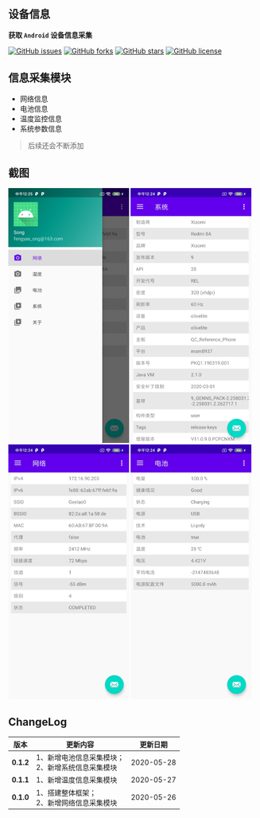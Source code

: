 ## 设备信息

**获取 `Android` 设备信息采集**

[![GitHub issues](https://img.shields.io/github/issues/song-dev/device-info.svg)](https://github.com/song-dev/device-info/issues)
[![GitHub forks](https://img.shields.io/github/forks/song-dev/device-info.svg)](https://github.com/song-dev/device-info/network)
[![GitHub stars](https://img.shields.io/github/stars/song-dev/device-info.svg)](https://github.com/song-dev/device-info/stargazers)
[![GitHub license](https://img.shields.io/github/license/song-dev/device-info.svg)](http://www.apache.org/licenses/LICENSE-2.0)

## 信息采集模块
- 网络信息
- 电池信息
- 温度监控信息
- 系统参数信息

> 后续还会不断添加

## 截图

<img src="./imgs/drawer.jpg" alt="drawer" style="zoom:50%;" />

<img src="./imgs/system.jpg" alt="system" style="zoom:50%;" />

<img src="./imgs/net.jpg" alt="net" style="zoom:50%;" />

<img src="./imgs/battery.jpg" alt="battery" style="zoom:50%;" />

## ChangeLog

版本 | 更新内容 | 更新日期
-----|-----|-----
**0.1.2** | 1、新增电池信息采集模块；<br>2、新增系统信息采集模块 | 2020-05-28
**0.1.1** | 1、新增温度信息采集模块 | 2020-05-27
**0.1.0** | 1、搭建整体框架；<br>2、新增网络信息采集模块 | 2020-05-26